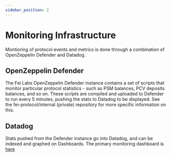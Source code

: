```yaml
---
sidebar_position: 2
---
```


# Monitoring Infrastructure

Montioring of protocol events and metrics is done through a combination of OpenZeppelin Defender and Datadog.

## OpenZeppelin Defender

The Fei Labs OpenZeppelin Defender instance contains a set of scripts that monitor particular protocol statistics - such as PSM balances, PCV deposits balances, and so on. These scripts are compiled and uploaded to Defender to run every 5 minutes, pushing the stats to Datadog to be displayed. See the fei-protocol/internal (private) repository for more specific information on this.

## Datadog

Stats pushed from the Defender instance go into Datadog, and can be indexed and graphed on Dashboards. The primary monitoring dashboard is [here](https://p.datadoghq.com/sb/03e91a80-2ae7-11ec-8f45-da7ad0900002-c8e87f93a08b60e64b5b372440b916a2)

